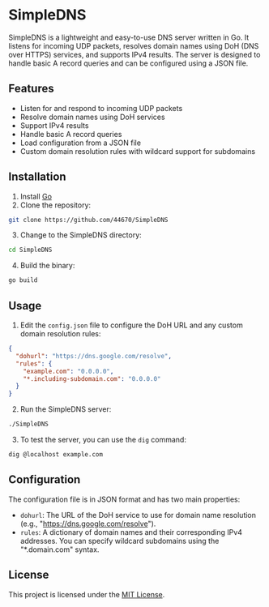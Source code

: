 # SimpleDNS

SimpleDNS is a lightweight and easy-to-use DNS server written in Go. It listens for incoming UDP packets, resolves domain names using DoH (DNS over HTTPS) services, and supports IPv4 results. The server is designed to handle basic A record queries and can be configured using a JSON file.

## Features

- Listen for and respond to incoming UDP packets
- Resolve domain names using DoH services
- Support IPv4 results
- Handle basic A record queries
- Load configuration from a JSON file
- Custom domain resolution rules with wildcard support for subdomains

## Installation

1. Install [Go](https://golang.org/doc/install) 
2. Clone the repository:

```sh
git clone https://github.com/44670/SimpleDNS
```

3. Change to the SimpleDNS directory:

```sh
cd SimpleDNS
```

4. Build the binary:

```sh
go build
```

## Usage

1. Edit the `config.json` file to configure the DoH URL and any custom domain resolution rules:

```json
{
  "dohurl": "https://dns.google.com/resolve",
  "rules": {
    "example.com": "0.0.0.0",
    "*.including-subdomain.com": "0.0.0.0"
  }
}
```

2. Run the SimpleDNS server:

```sh
./SimpleDNS
```

3. To test the server, you can use the `dig` command:

```sh
dig @localhost example.com
```

## Configuration

The configuration file is in JSON format and has two main properties:

- `dohurl`: The URL of the DoH service to use for domain name resolution (e.g., "https://dns.google.com/resolve").
- `rules`: A dictionary of domain names and their corresponding IPv4 addresses. You can specify wildcard subdomains using the "*.domain.com" syntax.

## License

This project is licensed under the [MIT License](LICENSE.md). 
